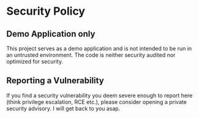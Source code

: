 # Security Policy

## Demo Application only

This project serves as a demo application and is not intended to be run in an untrusted environment. 
The code is neither security audited nor optimized for security.

## Reporting a Vulnerability

If you find a security vulnerability you deem severe enough to report here (think privilege escalation, RCE etc.),
please consider opening a private security advisory. I will get back to you asap.
